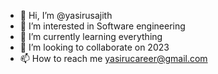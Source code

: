 - 👋 Hi, I’m @yasirusajith
- 👀 I’m interested in Software engineering
- 🌱 I’m currently learning everything
- 💞️ I’m looking to collaborate on 2023
- 📫 How to reach me yasirucareer@gmail.com

<!---
yasirusajith/yasirusajith is a ✨ special ✨ repository because its `README.md` (this file) appears on your GitHub profile.
You can click the Preview link to take a look at your changes.
--->
